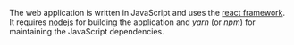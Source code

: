 The web application is written in JavaScript and uses the
[react framework](https://reactjs.org/). It requires
[nodejs](https://nodejs.org/) for building the application and *yarn* (or *npm*)
for maintaining the JavaScript dependencies.
